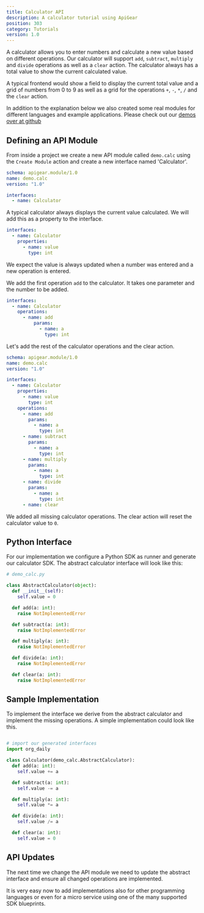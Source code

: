 ```yaml
---
title: Calculator API
description: A calculator tutorial using ApiGear
position: 303
category: Tutorials
version: 1.0
---
```


A calculator allows you to enter numbers and calculate a new value based on different operations. Our calculator will support `add`, `subtract`, `multiply` and `divide` operations as well as a `clear` action. The calculator always has a total value to show the current calculated value.

A typical frontend would show a field to display the current total value and a grid of numbers from 0 to 9 as well as a grid for the operations `+`, `-`, `*`, `/` and the `clear` action.

<alert>In addition to the explanation below we also created some real modules for different languages and example applications. Please check out our [demos over at github](https://github.com/apigear-io/objectapi-demos/tree/master/calc) </alert>

## Defining an API Module

From inside a project we create a new API module called `demo.calc` using the `Create Module` action and create a new interface named 'Calculator'.

```yml
schema: apigear.module/1.0
name: demo.calc
version: "1.0"

interfaces:
  - name: Calculator
```

A typical calculator always displays the current value calculated. We will add this as a property to the interface.

```yml
interfaces:
  - name: Calculator
    properties:
      - name: value
        type: int
```

We expect the value is always updated when a number was entered and a new operation is entered.

We add the first operation `add` to the calculator. It takes one parameter and the number to be added.

```yml
interfaces:
  - name: Calculator
    operations:
      - name: add
          params:
            - name: a
              type: int
```

Let's add the rest of the calculator operations and the clear action.

```yml
schema: apigear.module/1.0
name: demo.calc
version: "1.0"

interfaces:
  - name: Calculator
    properties:
      - name: value
        type: int
    operations:
      - name: add
        params:
          - name: a
            type: int
      - name: subtract
        params:
          - name: a
            type: int
      - name: multiply
        params:
          - name: a
            type: int
      - name: divide
        params:
          - name: a
            type: int
      - name: clear
```

We added all missing calculator operations. The clear action will reset the calculator value to `0`.

## Python Interface

For our implementation we configure a Python SDK as runner and generate our calculator SDK. The abstract calculator interface will look like this:

```python
# demo_calc.py

class AbstractCalculator(object):
  def __init__(self):
    self.value = 0

  def add(a: int):
    raise NotImplementedError

  def subtract(a: int):
    raise NotImplementedError

  def multiply(a: int):
    raise NotImplementedError

  def divide(a: int):
    raise NotImplementedError

  def clear(a: int):
    raise NotImplementedError
```

## Sample Implementation

To implement the interface we derive from the abstract calculator and implement the missing operations. A simple implementation could look like this.

```python

# import our generated interfaces
import org_daily

class Calculator(demo_calc.AbstractCalculator):
  def add(a: int):
    self.value += a

  def subtract(a: int):
    self.value -= a

  def multiply(a: int):
    self.value *= a

  def divide(a: int):
    self.value /= a

  def clear(a: int):
    self.value = 0
```

## API Updates

The next time we change the API module we need to update the abstract interface and ensure all changed operations are implemented.

It is very easy now to add implementations also for other programming languages or even for a micro service using one of the many supported SDK blueprints.

